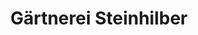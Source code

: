 ---
title: "Gärtnerei Steinhilber"
url: /neustadt-an-der-waldnaab/gaertnerei-steinhilber/
shop: Blumen
---